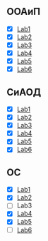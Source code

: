 ## ООАиП  

- [x] [Lab1](https://github.com/unshame/VSRepos/tree/master/OOP/Lab1-Classes)  
- [x] [Lab2](https://github.com/unshame/VSRepos/tree/master/OOP/Lab2-Inheretance)  
- [x] [Lab3](https://github.com/unshame/VSRepos/tree/master/OOP/Lab3-Factories)  
- [x] [Lab4](https://github.com/unshame/VSRepos/tree/master/OOP/Lab4-STLContainers)  
- [x] [Lab5](https://github.com/unshame/VSRepos/tree/master/OOP/Lab5-CSharp)  
- [x] [Lab6](https://github.com/unshame/VSRepos/tree/master/OOP/Lab6-GUI)  

## СиАОД  

- [x] [Lab1](https://github.com/unshame/VSRepos/tree/master/DATA/Lab1-Lists)  
- [x] [Lab2](https://github.com/unshame/VSRepos/tree/master/DATA/Lab2-BinaryTrees)    
- [x] [Lab3](https://github.com/unshame/VSRepos/tree/master/DATA/Lab3-Sorting)    
- [x] [Lab4](https://github.com/unshame/VSRepos/tree/master/DATA/Lab4-Hashing)    
- [x] [Lab5](https://github.com/unshame/VSRepos/tree/master/DATA/Lab5-Combinatorics)    
- [x] [Lab6](https://github.com/unshame/VSRepos/tree/master/DATA/Lab6-Heuristics)    

## ОС  

- [x] [Lab1](https://github.com/unshame/VSRepos/tree/master/OS/Lab1-Spy++)  
- [x] [Lab2](https://github.com/unshame/VSRepos/tree/master/OS/Lab2-BatchFiles)    
- [ ] Lab3   
- [x] [Lab4](https://github.com/unshame/VSRepos/tree/master/OS/Lab4-Threads1)    
- [x] [Lab5](https://github.com/unshame/VSRepos/tree/master/OS/Lab5-Threads2)    
- [ ] [Lab6](https://github.com/unshame/VSRepos/tree/master/OS/Lab6-SystemMonitoring)    
